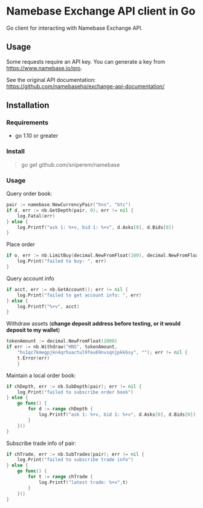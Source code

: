 Namebase Exchange API client in Go
==

Go client for interacting with Namebase Exchange API.

## Usage

Some requests require an API key. You can generate a key from https://www.namebase.io/pro.

See the original API documentation: https://github.com/namebasehq/exchange-api-documentation/

## Installation

### Requirements

- go 1.10 or greater

### Install

> go get github.com/sniperem/namebase

### Usage

Query order book:
```go
pair := namebase.NewCurrencyPair("hns", "btc")
if d, err := nb.GetDepth(pair, 0); err != nil {
    log.Fatal(err)
} else {
    log.Printf("ask 1: %+v, bid 1: %+v", d.Asks[0], d.Bids[0])
}
```

Place order
```go
if o, err := nb.LimitBuy(decimal.NewFromFloat(100), decimal.NewFromFloat(0.00009),pair); err != nil {
    log.Print("failed to buy: ", err)
}
```

Query account info
```go
if acct, err := nb.GetAccount(); err != nil {
    log.Print("failed to get account info: ", err)
} else {
    log.Printf("%+v", acct)
}
```

Withdraw assets (**change deposit address before testing, or it would deposit to my wallet**)
```go
tokenAmount := decimal.NewFromFloat(2000)
if err := nb.Withdraw("HNS", tokenAmount,
    "hs1qc7kmegpjkn4qrhuactul9feu69nvsqnjpkk6sy", ""); err != nil {
    t.Error(err)
	}
```

Maintain a local order book:
```go
if chDepth, err := nb.SubDepth(pair); err != nil {
    log.Print("failed to subscribe order book")
} else {
    go func() {
        for d := range chDepth {
            log.Printf("ask 1: %+v, bid 1: %+v", d.Asks[0], d.Bids[0])
        }
    }()
}
```

Subscribe trade info of pair:
```go
if chTrade, err := nb.SubTrades(pair); err != nil {
    log.Print("failed to subscribe trade info")
} else {
    go func() {
        for t := range chTrade {
            log.Printf("latest trade: %+v",t)
        }
    }()
}
```
